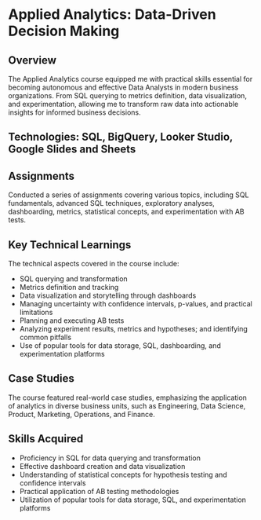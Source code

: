 # Applied Analytics: Data-Driven Decision Making

## Overview
The Applied Analytics course equipped me with practical skills essential for becoming autonomous and effective Data Analysts in modern business organizations. From SQL querying to metrics definition, data visualization, and experimentation, allowing me to transform raw data into actionable insights for informed business decisions.

## Technologies: SQL, BigQuery, Looker Studio, Google Slides and Sheets

## Assignments
Conducted a series of assignments covering various topics, including SQL fundamentals, advanced SQL techniques, exploratory analyses, dashboarding, metrics, statistical concepts, and experimentation with AB tests.

## Key Technical Learnings
The technical aspects covered in the course include:
- SQL querying and transformation
- Metrics definition and tracking
- Data visualization and storytelling through dashboards
- Managing uncertainty with confidence intervals, p-values, and practical limitations
- Planning and executing AB tests
- Analyzing experiment results, metrics and hypotheses; and identifying common pitfalls
- Use of popular tools for data storage, SQL, dashboarding, and experimentation platforms

## Case Studies
The course featured real-world case studies, emphasizing the application of analytics in diverse business units, such as Engineering, Data Science, Product, Marketing, Operations, and Finance.

## Skills Acquired
- Proficiency in SQL for data querying and transformation
- Effective dashboard creation and data visualization
- Understanding of statistical concepts for hypothesis testing and confidence intervals
- Practical application of AB testing methodologies
- Utilization of popular tools for data storage, SQL, and experimentation platforms
